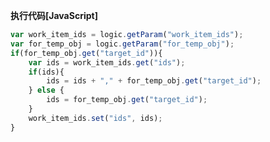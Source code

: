 <p class="panel-title"><b>执行代码[JavaScript]</b></p>

```javascript
var work_item_ids = logic.getParam("work_item_ids");
var for_temp_obj = logic.getParam("for_temp_obj");
if(for_temp_obj.get("target_id")){
    var ids = work_item_ids.get("ids");
    if(ids){
        ids = ids + "," + for_temp_obj.get("target_id");
    } else {
        ids = for_temp_obj.get("target_id");
    }
    work_item_ids.set("ids", ids);
}
```
